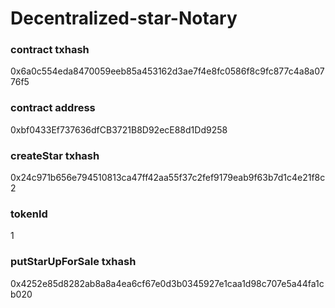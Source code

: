 # Decentralized-star-Notary



### contract txhash
0x6a0c554eda8470059eeb85a453162d3ae7f4e8fc0586f8c9fc877c4a8a0776f5
### contract address
0xbf0433Ef737636dfCB3721B8D92ecE88d1Dd9258

### createStar txhash
0x24c971b656e794510813ca47ff42aa55f37c2fef9179eab9f63b7d1c4e21f8c2
### tokenId
1

### putStarUpForSale txhash
0x4252e85d8282ab8a8a4ea6cf67e0d3b0345927e1caa1d98c707e5a44fa1cb020
